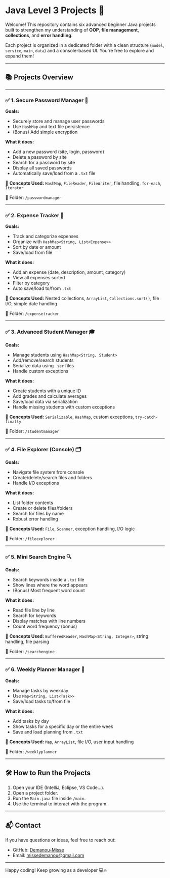 # Java Level 3 Projects 🚀

Welcome! This repository contains six advanced beginner Java projects built to strengthen my understanding of **OOP**, **file management**, **collections**, and **error handling**.

Each project is organized in a dedicated folder with a clean structure (`model`, `service`, `main`, `data`) and a console-based UI. You're free to explore and expand them!

---

## 📚 Projects Overview

---

### ✅ 1. Secure Password Manager 🔐

**Goals:**

- Securely store and manage user passwords
- Use `HashMap` and text file persistence
- (Bonus) Add simple encryption

**What it does:**

- Add a new password (site, login, password)
- Delete a password by site
- Search for a password by site
- Display all saved passwords
- Automatically save/load from a `.txt` file

📌 **Concepts Used:** `HashMap`, `FileReader`, `FileWriter`, file handling, `for-each`, `Iterator`

📂 Folder: `/passwordmanager`

---

### ✅ 2. Expense Tracker 💸

**Goals:**

- Track and categorize expenses
- Organize with `HashMap<String, List<Expense>>`
- Sort by date or amount
- Save/load from file

**What it does:**

- Add an expense (date, description, amount, category)
- View all expenses sorted
- Filter by category
- Auto save/load to/from `.txt`

📌 **Concepts Used:** Nested collections, `ArrayList`, `Collections.sort()`, file I/O, simple date handling

📂 Folder: `/expensetracker`

---

### ✅ 3. Advanced Student Manager 🎓

**Goals:**

- Manage students using `HashMap<String, Student>`
- Add/remove/search students
- Serialize data using `.ser` files
- Handle custom exceptions

**What it does:**

- Create students with a unique ID
- Add grades and calculate averages
- Save/load data via serialization
- Handle missing students with custom exceptions

📌 **Concepts Used:** `Serializable`, `HashMap`, custom exceptions, `try-catch-finally`

📂 Folder: `/studentmanager`

---

### ✅ 4. File Explorer (Console) 🗂️

**Goals:**

- Navigate file system from console
- Create/delete/search files and folders
- Handle I/O exceptions

**What it does:**

- List folder contents
- Create or delete files/folders
- Search for files by name
- Robust error handling

📌 **Concepts Used:** `File`, `Scanner`, exception handling, I/O logic

📂 Folder: `/fileexplorer`

---

### ✅ 5. Mini Search Engine 🔍

**Goals:**

- Search keywords inside a `.txt` file
- Show lines where the word appears
- (Bonus) Most frequent word count

**What it does:**

- Read file line by line
- Search for keywords
- Display matches with line numbers
- Count word frequency (bonus)

📌 **Concepts Used:** `BufferedReader`, `HashMap<String, Integer>`, string handling, file parsing

📂 Folder: `/searchengine`

---

### ✅ 6. Weekly Planner Manager 📅

**Goals:**

- Manage tasks by weekday
- Use `Map<String, List<Task>>`
- Save/load tasks to/from file

**What it does:**

- Add tasks by day
- Show tasks for a specific day or the entire week
- Save and load planning from `.txt`

📌 **Concepts Used:** `Map`, `ArrayList`, file I/O, user input handling

📂 Folder: `/weeklyplanner`

---

## 🛠️ How to Run the Projects

1. Open your IDE (IntelliJ, Eclipse, VS Code…).
2. Open a project folder.
3. Run the `Main.java` file inside `/main`.
4. Use the terminal to interact with the program.

---

## 📬 Contact

If you have questions or ideas, feel free to reach out:

* GitHub: [Demanou-Misse](https://github.com/Demanou-Misse)
* Email: [missedemanou@gmail.com](mailto:missedemanou@gmail.com)

---

Happy coding! Keep growing as a developer 💻🔥

